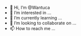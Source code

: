 - 👋 Hi, I’m @Wantuca
- 👀 I’m interested in ...
- 🌱 I’m currently learning ...
- 💞️ I’m looking to collaborate on ...
- 📫 How to reach me ...

<!---
Wantuca/Wantuca is a ✨ special ✨ repository because its `README.md` (this file) appears on your GitHub profile.
You can click the Preview link to take a look at your changes.
--->
